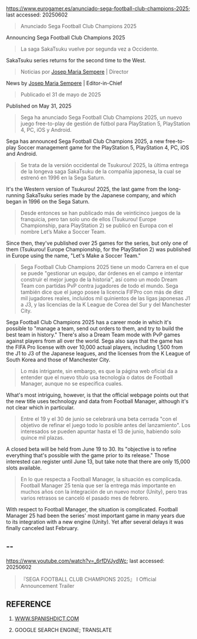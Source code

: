 https://www.eurogamer.es/anunciado-sega-football-club-champions-2025; last accessed: 20250602

> Anunciado Sega Football Club Champions 2025

Announcing Sega Football Club Champions 2025

> La saga SakaTsuku vuelve por segunda vez a Occidente.

SakaTsuku series returns for the second time to the West.

> Noticias por [Josep Maria Sempere](https://www.eurogamer.es/authors/josep-maria-sempere) | Director

News by [Josep Maria Sempere](https://www.eurogamer.es/authors/josep-maria-sempere) | Editor-in-Chief


> Publicado el 31 de mayo de 2025

Published on May 31, 2025

> Sega ha anunciado Sega Football Club Champions 2025, un nuevo juego free-to-play de gestión de fútbol para PlayStation 5, PlayStation 4, PC, iOS y Android.

Sega has announced Sega Football Club Champions 2025, a new free-to-play Soccer management game for the PlayStation 5, PlayStation 4, PC, iOS and Android.

> Se trata de la versión occidental de Tsukurou! 2025, la última entrega de la longeva saga SakaTsuku de la compañía japonesa, la cual se estrenó en 1996 en la Sega Saturn.

It's the Western version of Tsukurou! 2025, the last game from the long-running SakaTsuku series made by the Japanese company, and which began in 1996 on the Sega Saturn.

> Desde entonces se han publicado más de veinticinco juegos de la franquicia, pero tan solo uno de ellos (Tsukurou! Europe Championship, para PlayStation 2) se publicó en Europa con el nombre Let’s Make a Soccer Team.

Since then, they've published over 25 games for the series, but only one of them (Tsukurou! Europe Championship, for the PlayStation 2) was published in Europe using the name, "Let's Make a Soccer Team."

> Sega Football Club Champions 2025 tiene un modo Carrera en el que se puede "gestionar un equipo, dar órdenes en el campo e intentar construir el mejor juego de la historia", así como un modo Dream Team con partidas PvP contra jugadores de todo el mundo. Sega también dice que el juego posee la licencia FIFPro con más de diez mil jugadores reales, incluidos mil quinientos de las ligas japonesas J1 a J3, y las licencias de la K League de Corea del Sur y del Manchester City.

Sega Football Club Champions 2025 has a career mode in which it's possible to "manage a team, send out orders to them, and try to build the best team in history." There's also a Dream Team mode with PvP games against players from all over the world. Sega also says that the game has the FIFA Pro license with over 10,000 actual players, including 1,500 from the J1 to J3 of the Japanese leagues, and the licenses from the K League of South Korea and those of Manchester City.

> Lo más intrigante, sin embargo, es que la página web oficial da a entender que el nuevo título usa tecnología o datos de Football Manager, aunque no se especifica cuales.

What's most intriguing, however, is that the official webpage points out that the new title uses technology and data from Football Manager, although it's not clear which in particular.

> Entre el 19 y el 30 de junio se celebrará una beta cerrada "con el objetivo de refinar el juego todo lo posible antes del lanzamiento". Los interesados se pueden apuntar hasta el 13 de junio, habiendo solo quince mil plazas.

A closed beta will be held from June 19 to 30. Its "objective is to refine everything that's possible with the game prior to its release." Those interested can register until June 13, but take note that there are only 15,000 slots available.

> En lo que respecta a Football Manager, la situación es complicada. Football Manager 25 tenía que ser la entrega más importante en muchos años con la integración de un nuevo motor (Unity), pero tras varios retrasos se canceló el pasado mes de febrero. 

With respect to Football Manager, the situation is complicated. Football Manager 25 had been the series' most important game in many years due to its integration with a new engine (Unity). Yet after several delays it was finally canceled last February.

## --

https://www.youtube.com/watch?v=_6rfDVJydWc; last accessed: 20250602

> 『SEGA FOOTBALL CLUB CHAMPIONS 2025』 Ι Official Announcement Trailer

## REFERENCE

1) [WWW.SPANISHDICT.COM](https://www.spanishdict.com/)

2) GOOGLE SEARCH ENGINE; TRANSLATE